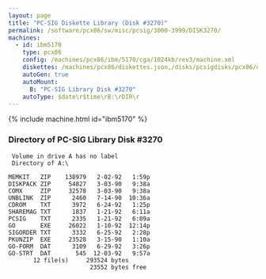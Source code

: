 ```yaml
---
layout: page
title: "PC-SIG Diskette Library (Disk #3270)"
permalink: /software/pcx86/sw/misc/pcsig/3000-3999/DISK3270/
machines:
  - id: ibm5170
    type: pcx86
    config: /machines/pcx86/ibm/5170/cga/1024kb/rev3/machine.xml
    diskettes: /machines/pcx86/diskettes.json,/disks/pcsigdisks/pcx86/diskettes.json
    autoGen: true
    autoMount:
      B: "PC-SIG Library Disk #3270"
    autoType: $date\r$time\rB:\rDIR\r
---
```


{% include machine.html id="ibm5170" %}

### Directory of PC-SIG Library Disk #3270

     Volume in drive A has no label
     Directory of A:\

    MEMKIT   ZIP    138979   2-02-92   1:59p
    DISKPACK ZIP     54827   3-03-90   9:38a
    COMX     ZIP     32578   3-03-90   9:38a
    UNBLINK  ZIP      2460   7-14-90  10:36a
    CDROM    TXT      3972   6-24-92   1:25p
    SHAREMAG TXT      1837   1-21-92   6:11a
    PCSIG    TXT      2335   1-21-92   6:09a
    GO       EXE     26022   1-10-92  12:14p
    SIGORDER TXT      3332   6-25-92   2:28p
    PKUNZIP  EXE     23528   3-15-90   1:10a
    GO-FORM  DAT      3109   6-29-92   3:26p
    GO-STRT  DAT       545  12-03-92   9:57a
           12 file(s)     293524 bytes
                           23552 bytes free

